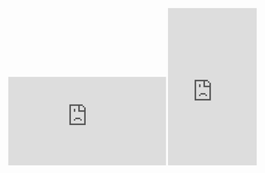 <iframe src="https://onedrive.live.com/embed?cid=82ADEC2E6379EBED&resid=82ADEC2E6379EBED%2158020&authkey=AE9rXDImSkw3XyM" width="320" height="180" frameborder="0" scrolling="no" allowfullscreen></iframe>

<iframe src="https://onedrive.live.com/embed?cid=82ADEC2E6379EBED&resid=82ADEC2E6379EBED%2156673&authkey=ALINVrXjvFbof6Q" width="180" height="320" frameborder="0" scrolling="no" allowfullscreen></iframe>